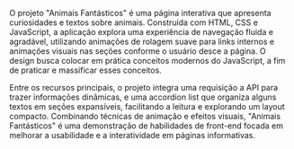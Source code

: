 O projeto "Animais Fantásticos" é uma página interativa que apresenta curiosidades e textos sobre animais. Construída com HTML, CSS e JavaScript, a aplicação explora uma experiência de navegação fluida e agradável, utilizando animações de rolagem suave para links internos e animações visuais nas seções conforme o usuário desce a página. O design busca colocar em prática conceitos modernos do JavaScript, a fim de praticar e massificar esses conceitos.

Entre os recursos principais, o projeto integra uma requisição a API para trazer informações dinâmicas, e uma accordion list que organiza alguns textos em seções expansíveis, facilitando a leitura e explorando um layout compacto. Combinando técnicas de animação e efeitos visuais, "Animais Fantásticos" é uma demonstração de habilidades de front-end focada em melhorar a usabilidade e a interatividade em páginas informativas.
